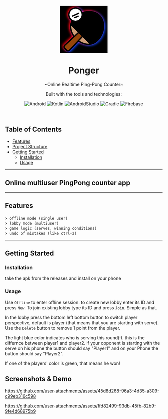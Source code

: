 <p align="center">
    <img src="https://raw.githubusercontent.com/Botolog/Ponger/refs/heads/master/app/src/main/res/drawable-widecg/logo.png" align="center" width="30%">
</p>
<p align="center"><h1 align="center">Ponger</h1></p>
<p align="center">
	~Online Realtime Ping-Pong Counter~
</p>
<p align="center">
	<!-- local repository, no metadata badges. --></p>
<p align="center">Built with the tools and technologies:</p>
<p align="center">
	<img src="https://img.shields.io/badge/Android-3DDC84?logo=android&logoColor=white" alt="Android">
	<img src="https://img.shields.io/badge/kotlin-%237F52FF?logo=kotlin&logoColor=white" alt="Kotlin">
	<img src="https://img.shields.io/badge/Android_Studio-3DDC84?logo=android-studio&logoColor=white" alt="AndroidStudio">
	<img src="https://img.shields.io/badge/gradle-02303A?logo=gradle&logoColor=white" alt="Gradle">
  <img src="https://img.shields.io/badge/firebase-ffca28?logo=firebase&logoColor=black" alt="Firebase">
</p>
<br>

##  Table of Contents

- [ Features](#-features)
- [ Project Structure](#-project-structure)
- [ Getting Started](#-getting-started)
  - [ Installation](#-installation)
  - [ Usage](#-usage)

---

## Online multiuser PingPong counter app

---

##  Features

	> offline mode (single user)
	> lobby mode (multiuser)
	> game logic (serves, winning conditions)
	> undo of mistakes (like ctrl-z)
---


##  Getting Started

###  Installation

take the apk from the releases and install on your phone

###  Usage
Use `Offline` to enter offline session. to create new lobby enter its ID and press `New`. To join existing lobby type its ID and press `Join`.
Simple as that.

In the lobby press the bottom left bottom button to switch player perspective, default is player (that means that you are starting with serve).
Use the `Delete` button to remove 1 point from the player.

The light blue color indicates who is serving this round(!). this is the differnce between player1 and player2. 
if your opponent is starting with the serve on his phone the button should say "Player1" and on your Phone the button should say "Player2".

If one of the players' color is green, that means he won!

## Screenshots & Demo

https://github.com/user-attachments/assets/45d8d268-96a3-4d35-a309-c99eb316c598

https://github.com/user-attachments/assets/ffd82499-93db-45fb-82b9-9fe4d68975b9


